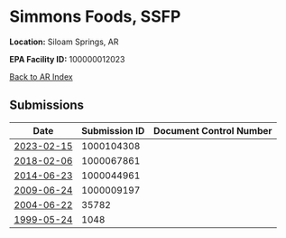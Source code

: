 # Simmons Foods, SSFP

**Location:** Siloam Springs, AR

**EPA Facility ID:** 100000012023

[Back to AR Index](../../index.md)

## Submissions

| Date | Submission ID | Document Control Number |
|------|--------------|-------------------------|
| [2023-02-15](submissions/1000104308.md) | 1000104308 |  |
| [2018-02-06](submissions/1000067861.md) | 1000067861 |  |
| [2014-06-23](submissions/1000044961.md) | 1000044961 |  |
| [2009-06-24](submissions/1000009197.md) | 1000009197 |  |
| [2004-06-22](submissions/35782.md) | 35782 |  |
| [1999-05-24](submissions/1048.md) | 1048 |  |
